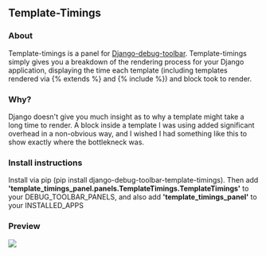 ## Template-Timings

### About
Template-timings is a panel for [Django-debug-toolbar](https://github.com/django-debug-toolbar/django-debug-toolbar). Template-timings simply gives you a breakdown of the rendering process for your Django application, displaying the time each template (including templates rendered via {% extends %} and {% include %}) and block took to render.

### Why?
Django doesn't give you much insight as to why a template might take a long time to render. A block inside a template I was using added significant overhead in a non-obvious way, and I wished I had something like this to show exactly where the bottlekneck was.

### Install instructions
Install via pip (pip install django-debug-toolbar-template-timings). Then add __'template_timings_panel.panels.TemplateTimings.TemplateTimings'__ to your DEBUG_TOOLBAR_PANELS, and also add __'template_timings_panel'__ to your INSTALLED_APPS

### Preview
![](http://i.imgur.com/RyErSQn.png)
